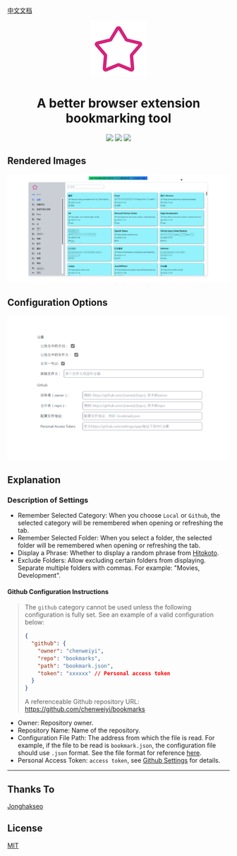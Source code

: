 [中文文档](./README_zh.md)

<div align="center">
<img src="public/star128.png" alt="logo"/>
<h1> A better browser extension bookmarking tool </h1>

![](https://img.shields.io/badge/React-61DAFB?style=flat-square&logo=react&logoColor=black)
![](https://img.shields.io/badge/Typescript-3178C6?style=flat-square&logo=typescript&logoColor=white)
![](https://badges.aleen42.com/src/vitejs.svg)

</div>

## Rendered Images

<div align="center">
<img src="screenshots/xgt.png" alt="Effect"/>
</div>

## Configuration Options

<div align="center">
<img src="screenshots/xg2.jpg" alt="Configuration"/>
</div>

## Explanation

### Description of Settings

- Remember Selected Category: When you choose `Local` or `Github`, the selected category will be remembered when opening or refreshing the tab.
- Remember Selected Folder: When you select a folder, the selected folder will be remembered when opening or refreshing the tab.
- Display a Phrase: Whether to display a random phrase from [Hitokoto](https://hitokoto.cn/).
- Exclude Folders: Allow excluding certain folders from displaying. Separate multiple folders with commas. For example: "Movies, Development".

#### Github Configuration Instructions

> The `github` category cannot be used unless the following configuration is fully set. See an example of a valid configuration below:
>
> ```json
> {
>   "github": {
>     "owner": "chenweiyi",
>     "repo": "bookmarks",
>     "path": "bookmark.json",
>     "token": "xxxxxx" // Personal access token
>   }
> }
> ```
>
> A referenceable Github repository URL: https://github.com/chenweiyi/bookmarks

- Owner: Repository owner.
- Repository Name: Name of the repository.
- Configuration File Path: The address from which the file is read. For example, if the file to be read is `bookmark.json`, the configuration file should use `.json` format. See the file format for reference [here](github-json.md).
- Personal Access Token: `access token`, see [Github Settings](https://github.com/settings/tokens?type=beta) for details.

---

## Thanks To

[Jonghakseo](https://nookpi.tistory.com/)

## License

[MIT](/LICENSE)
